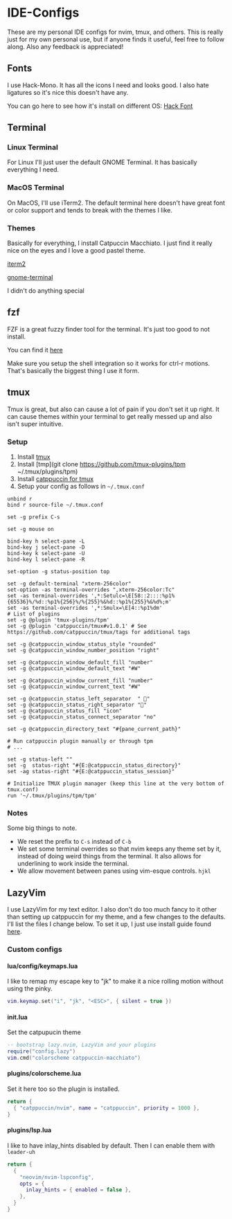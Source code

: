 # IDE-Configs

These are my personal IDE configs for nvim, tmux, and others. This is really just for my own personal use, but if anyone finds it useful, feel free to follow along. Also any feedback is appreciated!

## Fonts

I use Hack-Mono. It has all the icons I need and looks good. I also hate ligatures so it's nice this doesn't have any.

You can go here to see how it's install on different OS: [Hack Font](https://github.com/source-foundry/Hack)

## Terminal

### Linux Terminal

For Linux I'll just user the default GNOME Terminal. It has basically everything I need.

### MacOS Terminal

On MacOS, I'll use iTerm2. The default terminal here doesn't have great font or color support and tends to break with the themes I like.

### Themes

Basically for everything, I install Catpuccin Macchiato. I just find it really nice on the eyes and I love a good pastel theme.

[iterm2](https://github.com/catppuccin/iterm)

[gnome-terminal](https://github.com/catppuccin/gnome-terminal)

I didn't do anything special

## fzf

FZF is a great fuzzy finder tool for the terminal. It's just too good to not install.

You can find it [here](https://github.com/junegunn/fzf)

Make sure you setup the shell integration so it works for ctrl-r motions. That's basically the biggest thing I use it form.

## tmux

Tmux is great, but also can cause a lot of pain if you don't set it up right. It can cause themes within your terminal to get really messed up and also isn't super intuitive.

### Setup

1. Install [tmux](https://github.com/tmux/tmux/wiki/Installing)
2. Install [tmp](git clone <https://github.com/tmux-plugins/tpm> ~/.tmux/plugins/tpm)
3. Install [catppuccin for tmux](https://github.com/catppuccin/tmux)
4. Setup your config as follows in `~/.tmux.conf`

```
unbind r
bind r source-file ~/.tmux.conf

set -g prefix C-s

set -g mouse on

bind-key h select-pane -L
bind-key j select-pane -D
bind-key k select-pane -U
bind-key l select-pane -R

set-option -g status-position top

set -g default-terminal "xterm-256color"
set-option -as terminal-overrides ",xterm-256color:Tc"
set -as terminal-overrides ',*:Setulc=\E[58::2::::%p1%{65536}%/%d::%p1%{256}%/%{255}%&%d::%p1%{255}%&%d%;m'
set -as terminal-overrides ',*:Smulx=\E[4::%p1%dm'
# List of plugins
set -g @plugin 'tmux-plugins/tpm'
set -g @plugin 'catppuccin/tmux#v1.0.1' # See https://github.com/catppuccin/tmux/tags for additional tags

set -g @catppuccin_window_status_style "rounded"
set -g @catppuccin_window_number_position "right"

set -g @catppuccin_window_default_fill "number"
set -g @catppuccin_window_default_text "#W"

set -g @catppuccin_window_current_fill "number"
set -g @catppuccin_window_current_text "#W"

set -g @catppuccin_status_left_separator  " "
set -g @catppuccin_status_right_separator ""
set -g @catppuccin_status_fill "icon"
set -g @catppuccin_status_connect_separator "no"

set -g @catppuccin_directory_text "#{pane_current_path}"

# Run catppuccin plugin manually or through tpm
# ...

set -g status-left ""
set -g  status-right "#{E:@catppuccin_status_directory}"
set -ag status-right "#{E:@catppuccin_status_session}"

# Initialize TMUX plugin manager (keep this line at the very bottom of tmux.conf)
run '~/.tmux/plugins/tpm/tpm'
```

### Notes

Some big things to note.

- We reset the prefix to `C-s` instead of `C-b`
- We set some terminal overrides so that nvim keeps any theme set by it, instead of doing weird things from the terminal. It also allows for underlining to work inside the terminal.
- We allow movement between panes using vim-esque controls. `hjkl`

## LazyVim

I use LazyVim for my text editor. I also don't do too much fancy to it other than setting up catppuccin for my theme, and a few changes to the defaults. I'll list the files I change below. To set it up, I just use install guide found [here](http://www.lazyvim.org/).

### Custom configs

#### lua/config/keymaps.lua

I like to remap my escape key to "jk" to make it a nice rolling motion without using the pinky.

```lua
vim.keymap.set("i", "jk", "<ESC>", { silent = true })
```

#### init.lua

Set the catpupucin theme

```lua
-- bootstrap lazy.nvim, LazyVim and your plugins
require("config.lazy")
vim.cmd("colorscheme catppuccin-macchiato")
```

#### plugins/colorscheme.lua

Set it here too so the plugin is installed.

```lua
return {
  { "catppuccin/nvim", name = "catppuccin", priority = 1000 },
}
```

#### plugins/lsp.lua

I like to have inlay_hints disabled by default. Then I can enable them with `leader-uh`

```lua
return {
  {
    "neovim/nvim-lspconfig",
    opts = {
      inlay_hints = { enabled = false },
    },
  }
}
```
